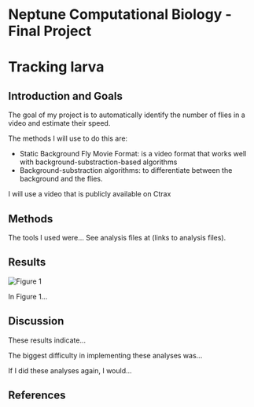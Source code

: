 # Neptune Computational Biology - Final Project


# Tracking larva

## Introduction and Goals

The goal of my project is to automatically identify the number of flies in a video and estimate their speed.

The methods I will use to do this are:
* Static Background Fly Movie Format: is a video format that works well with background-substraction-based algorithms
* Background-substraction algorithms: to differentiate between the background and the flies.

I will use a video that is publicly available on Ctrax


## Methods

The tools I used were... See analysis files at (links to analysis files).

## Results

![Figure 1](./Figure1.png?raw=true)

In Figure 1...

## Discussion

These results indicate...

The biggest difficulty in implementing these analyses was...

If I did these analyses again, I would...

## References


